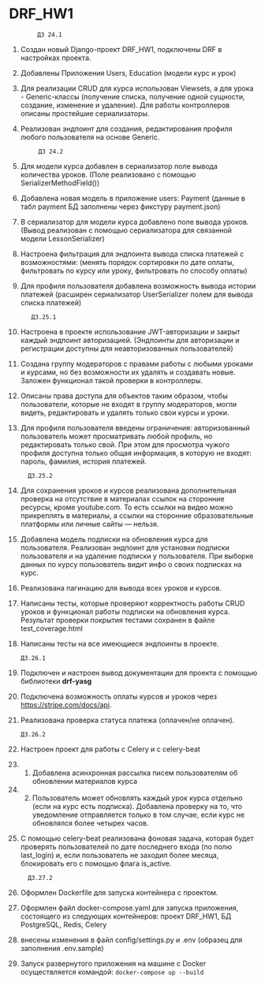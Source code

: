 # DRF_HW1

            ДЗ 24.1
1. Создан новый Django-проект DRF_HW1, подключены DRF в настройках проекта.
2. Добавлены Приложения Users, Education (модели курс и урок)
3. Для реализации CRUD для курса использован Viewsets, а для урока - Generic-классы
(получение списка, получение одной сущности, создание, изменение и удаление).
Для работы контроллеров описаны простейшие сериализаторы.
4. Реализован эндпоинт для создания, редактирования профиля любого пользователя на основе Generic.

            ДЗ 24.2
1. Для модели курса добавлен в сериализатор поле вывода количества уроков.
   (Поле реализовано с помощью SerializerMethodField())
2. Добавлена новая модель в приложение users: Payment
   (данные в табл payment БД заполнены через фикстуру payment.json)
3. В сериализатор для модели курса добавлено поле вывода уроков.
   (Вывод реализован с помощью сериализатора для связанной модели LessonSerializer)
4. Настроена фильтрация для эндпоинта вывода списка платежей с возможностями:
   (менять порядок сортировки по дате оплаты,
   фильтровать по курсу или уроку,
   фильтровать по способу оплаты)
5. Для профиля пользователя добавлена возможность вывода истории платежей
   (расширен сериализатор UserSerializer полем для вывода списка платежей)

          ДЗ.25.1
1. Настроена в проекте использование JWT-авторизации и закрыт каждый эндпоинт авторизацией.
   (Эндпоинты для авторизации и регистрации доступны для неавторизованных пользователей)
2. Создана группу модераторов с правами работы с любыми уроками и курсами, 
но без возможности их удалять и создавать новые. Заложен функционал такой проверки в контроллеры.
3. Описаны права доступа для объектов таким образом, чтобы пользователи, которые не входят в группу модераторов, 
могли видеть, редактировать и удалять только свои курсы и уроки.
4. Для профиля пользователя введены ограничения: авторизованный пользователь может просматривать любой профиль, 
но редактировать только свой. При этом для просмотра чужого профиля доступна только общая информация, 
в которую не входят: пароль, фамилия, история платежей.

         ДЗ.25.2
1. Для сохранения уроков и курсов реализована дополнительная проверка на отсутствие в материалах 
ссылок на сторонние ресурсы, кроме youtube.com. То есть ссылки на видео можно прикреплять в материалы, 
а ссылки на сторонние образовательные платформы или личные сайты — нельзя.
2. Добавлена модель подписки на обновления курса для пользователя. Реализован эндпоинт для установки 
подписки пользователя и на удаление подписки у пользователя. При выборке данных по курсу пользователь видит инфо
о своих подписках на курс.
3. Реализована пагинацию для вывода всех уроков и курсов.
4. Написаны тесты, которые проверяют корректность работы CRUD уроков и функционал работы подписки на обновления курса.
Результат проверки покрытия тестами сохранен в файле test_coverage.html
5. Написаны тесты на все имеющиеся эндпоинты в проекте.

       ДЗ.26.1
1. Подключен и настроен вывод документации для проекта с помощью библиотеки **drf-yasg** 
2. Подключена возможность оплаты курсов и уроков через https://stripe.com/docs/api.
3. Реализована проверка статуса платежа (оплачен/не оплачен).

       ДЗ.26.2
1. Настроен проект для работы с Celery и с celery-beat
2. 1. Добавлена асинхронная рассылка писем пользователям об обновлении материалов курса
2. 2. Пользователь может обновлять каждый урок курса отдельно (если на курс есть подписка). 
Добавлена проверку на то, что уведомление отправляется только в том случае, 
если курс не обновлялся более четырех часов.
3. С помощью celery-beat реализована фоновая задача, которая будет проверять пользователей 
по дате последнего входа (по полю last_login) и, если пользователь не заходил более месяца, 
блокировать его с помощью флага is_active.

         ДЗ.27.2
1. Оформлен Dockerfile для запуска контейнера с проектом.
2. Оформлен файл docker-compose.yaml для запуска приложения, состоящего из следующих контейнеров:
проект DRF_HW1, БД PostgreSQL, Redis, Celery
3. внесены изменения в файл config/settings.py и .env (образец для заполнения .env.sample)
4. Запуск развернутого приложения на машине с Docker осуществляется командой: 
   `docker-compose up --build`
